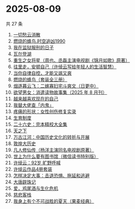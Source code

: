 # 2025-08-09

共 27 条

<!-- BEGIN WEREAD -->
<!-- 最后更新时间 2025-08-09 22:08:31 +0800 -->
1. [一切愁云消散](https://weread.qq.com/web/bookDetail/d9232980813aba15cg019ab1)
1. [燃烧的蜂鸟.时空追凶1990](https://weread.qq.com/web/bookDetail/80132030813aba32fg018dd6)
1. [我在监狱服刑的日子](https://weread.qq.com/web/bookDetail/e4932260813aba336g01118d)
1. [瓦尔登湖](https://weread.qq.com/web/bookDetail/4ad32b30813aba337g0138ea)
1. [重生之女将星（周也、丞磊主演电视剧《锦月如歌》原著）](https://weread.qq.com/web/bookDetail/4a7325e0717e768a4a72aef)
1. [往里走，安顿自己（许倬云写给年轻人的生活智慧）](https://weread.qq.com/web/bookDetail/80032d40813ab71b8g012ac6)
1. [当你自律自控，才能又飒又爽](https://weread.qq.com/web/bookDetail/88432b20813ab7fa4g010f4b)
1. [燃烧的蜂鸟（套装全三册）](https://weread.qq.com/web/bookDetail/48a32180813aba330g011ad1)
1. [烟逐暮云飞：二嫁寡妇宅斗爽文（日更中）](https://weread.qq.com/web/bookDetail/8d632c90813aba372g013c37)
1. [欲望男女：消遣读物故事集（2025 年 8 月刊）](https://weread.qq.com/web/bookDetail/a81322d0813aba32ag0106d8)
1. [越来越喜欢现在的自己](https://weread.qq.com/web/bookDetail/b4b32c60813ab8696g010eff)
1. [我替大佬查「内鬼」](https://weread.qq.com/web/bookDetail/9f832df0813aba2fcg0127d9)
1. [疼痛的形状：女性创伤修复实录](https://weread.qq.com/web/bookDetail/17c32790813aba136g0195b7)
1. [生育制度](https://weread.qq.com/web/bookDetail/f9132af07165a293f91a6ec)
1. [二十六史：完本精校大全集](https://weread.qq.com/web/bookDetail/6e63247072a6d30d6e6d432)
1. [天之下](https://weread.qq.com/web/bookDetail/4de326a0721770aa4de95f4)
1. [万古江河：中国历史文化的转折与开展](https://weread.qq.com/web/bookDetail/bad3259071918743bad1ec8)
1. [敦煌大历史](https://weread.qq.com/web/bookDetail/c4832a70813ab76a1g0188fb)
1. [凡人修仙传（杨洋主演同名电视剧原著）](https://weread.qq.com/web/bookDetail/f8932040571886f89dbe6b5)
1. [世上为什么要有图书馆（微信读书特别版）](https://weread.qq.com/web/bookDetail/8df32450813aba2fcg014514)
1. [许倬云：92岁 旷野呼喊](https://weread.qq.com/web/bookDetail/9f632630813ab9d6ag011c10)
1. [许倬云作品4册套装](https://weread.qq.com/web/bookDetail/4563255072025746456f567)
1. [怎样决定大事：击退恐惧、拖延和逃避](https://weread.qq.com/web/bookDetail/a5332380813ab9fd0g01793a)
1. [大唐辟珠记](https://weread.qq.com/web/bookDetail/1d3328e0813aba2a8g01648a)
1. [爱，鸡尾酒与生化危机](https://weread.qq.com/web/bookDetail/71032a60813ab91feg018273)
1. [慈悲客栈](https://weread.qq.com/web/bookDetail/fae322e0813aba214g01921b)
1. [我身上有个不可战胜的夏天（果麦经典）](https://weread.qq.com/web/bookDetail/160321a0813aba1dfg0109cf)
<!-- END WEREAD -->